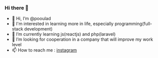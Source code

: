 ### Hi there 👋

- 👋 Hi, I’m @pooulad
- 👀 I'm interested in learning more in life, especially programming(full-stack development)
- 🌱 I’m currently learning js(reactjs) and php(laravel) 
- 💞️ I’m looking for cooperation in a company that will improve my work level
- 📫 How to reach me : <a href="https://www.instagram.com/pooulad/">instagram</a>

<!---
poulad-dev/poulad-dev is a ✨ special ✨ repository because its `README.md` (this file) appears on your GitHub profile.
You can click the Preview link to take a look at your changes.
--->


